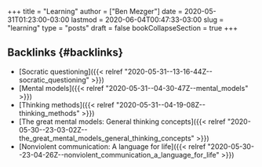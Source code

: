+++
title = "Learning"
author = ["Ben Mezger"]
date = 2020-05-31T01:23:00-03:00
lastmod = 2020-06-04T00:47:33-03:00
slug = "learning"
type = "posts"
draft = false
bookCollapseSection = true
+++

## Backlinks {#backlinks}

- [Socratic questioning]({{< relref "2020-05-31--13-16-44Z--socratic_questioning" >}})
- [Mental models]({{< relref "2020-05-31--04-30-47Z--mental_models" >}})
- [Thinking methods]({{< relref "2020-05-31--04-19-08Z--thinking_methods" >}})
- [The great mental models: General thinking concepts]({{< relref "2020-05-30--23-03-02Z--the_great_mental_models_general_thinking_concepts" >}})
- [Nonviolent communication: A language for life]({{< relref "2020-05-30--23-04-26Z--nonviolent_communication_a_language_for_life" >}})
